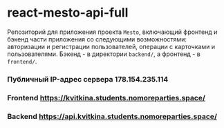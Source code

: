 # react-mesto-api-full
Репозиторий для приложения проекта `Mesto`, включающий фронтенд и бэкенд части приложения со следующими возможностями: авторизации и регистрации пользователей, операции с карточками и пользователями. 
Бэкенд - в директории `backend/`, а фронтенд - в `frontend/`. 
  

### Публичный IP-адрес сервера 178.154.235.114
### Frontend https://kvitkina.students.nomoreparties.space/
### Backend https://api.kvitkina.students.nomoreparties.space/
